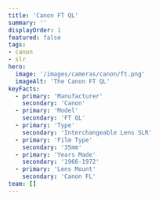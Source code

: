 ```yaml
---
title: 'Canon FT QL'
summary: ''
displayOrder: 1
featured: false
tags:
- canon
- slr
hero:
  image: '/images/cameras/canon/ft.png'
  imageAlt: 'The Canon FT QL'
keyFacts:
  - primary: 'Manufacturer'
    secondary: 'Canon'
  - primary: 'Model'
    secondary: 'FT QL'
  - primary: 'Type'
    secondary: 'Interchangeable Lens SLR'
  - primary: 'Film Type'
    secondary: '35mm'
  - primary: 'Years Made'
    secondary: '1966-1972'
  - primary: 'Lens Mount'
    secondary: 'Canon FL'
team: []
---
```


